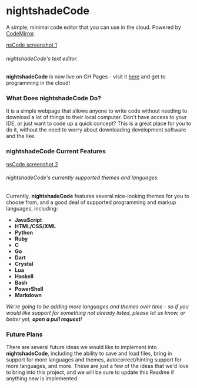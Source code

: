 # nightshadeCode
A simple, minimal code editor that you can use in the cloud. Powered by [CodeMirror](https://codemirror.net).

[nsCode screenshot 1](nsc-img/nsCodeShot1.png)

###### nightshadeCode's text editor.

**nightshadeCode** is now live on GH Pages - visit it [here](https://nightshade-foundation.github.io/nightshadeCode/) and get to programming in the cloud!

### What Does nightshadeCode Do? 

It is a simple webpage that allows anyone to write code without needing to download a lot of things to their local computer. Don't have access to your IDE, or just want to code up a quick concept? This is a great place for you to do it, without the need to worry about downloading development software and the like. 

### nightshadeCode Current Features

[nsCode screenshot 2](nsc-img/nsCodeShot2.png)

###### nightshadeCode's currently supported themes and languages. 

Currently, **nightshadeCode** features several nice-looking themes for you to choose from, and a good deal of supported programming and markup languages, including: 

- **JavaScript**
- **HTML/CSS/XML**
- **Python**
- **Ruby**
- **C**
- **Go**
- **Dart**
- **Crystal**
- **Lua**
- **Haskell**
- **Bash**
- **PowerShell**
- **Markdown**

*We're going to be adding more languages and themes over time - so if you would like support for something not already listed, please let us know, or better yet, __open a pull request__!* 

### Future Plans

There are several future ideas we would like to implement into **nightshadeCode**, including the ability to save and load files, bring in support for more languages and themes, autocorrect/hinting support for more languages, and more. These are just a few of the ideas that we'd love to bring into this project, and we will be sure to update this Readme if anything new is implemented.
